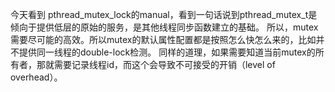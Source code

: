 今天看到 pthread_mutex_lock的manual，看到一句话说到pthread_mutex_t是倾向于提供低层的原始的服务，是其他线程同步函数建立的基础。
所以，mutex需要尽可能的高效。所以mutex的默认属性配置都是按照怎么快怎么来的，比如并不提供同一线程的double-lock检测。
同样的道理，如果需要知道当前mutex的所有者，那就需要记录线程id，而这个会导致不可接受的开销（level of overhead）。
